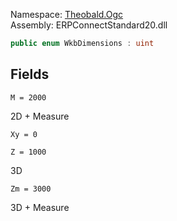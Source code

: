 
Namespace: [Theobald.Ogc](index.md)  
Assembly: ERPConnectStandard20.dll  

```csharp
public enum WkbDimensions : uint
```

## Fields

`M = 2000` 

2D + Measure



`Xy = 0` 

`Z = 1000` 

3D



`Zm = 3000` 

3D + Measure



